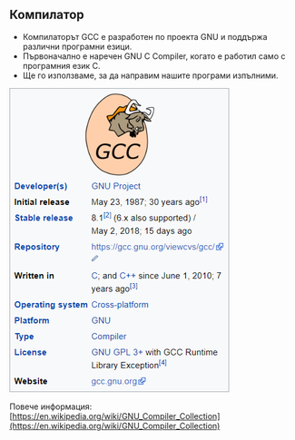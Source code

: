 ## Компилатор 

- Компилаторът GCC е разработен по проекта GNU и поддържа различни програмни езици.
- Първоначално е наречен GNU C Compiler, когато е работил само с програмния език C.
- Ще го използваме, за да направим нашите програми изпълними.

![02_gcc.png](02_gcc.png) 

Повече информация: 
[https://en.wikipedia.org/wiki/GNU_Compiler_Collection](https://en.wikipedia.org/wiki/GNU_Compiler_Collection)
